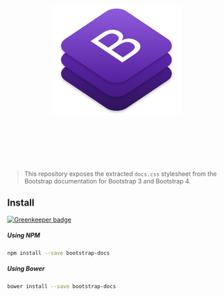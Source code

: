 <h1 align="center">
	<br>
	<br>
	<img width="300" src="assets/images/bootstrap-logo.png" alt="bootstrap">
	<br>
	<br>
	<br>
	<br>
</h1>

> This repository exposes the extracted `docs.css` stylesheet from the Bootstrap documentation for Bootstrap 3 and Bootstrap 4.

## Install

[![Greenkeeper badge](https://badges.greenkeeper.io/HQarroum/bootstrap-docs.svg)](https://greenkeeper.io/)

##### Using NPM

```bash
npm install --save bootstrap-docs
```

##### Using Bower

```bash
bower install --save bootstrap-docs
```

